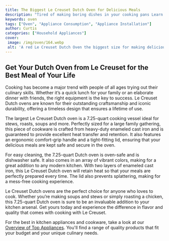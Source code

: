```yaml
---
title: The Biggest Le Creuset Dutch Oven for Delicious Meals
description: "Tired of making boring dishes in your cooking pans Learn how you can upgrade your kitchen with the Biggest Le Creuset Dutch Oven and make delicious and delightful meals with ease"
keywords: oven
tags: ["Oven", "Appliance Consumption", "Appliance Installation"]
author: Curtis
categories: ["Household Appliances"]
cover: 
 image: /img/oven/164.webp
 alt: 'A red Le Creuset Dutch Oven the biggest size for making delicious meals'
---
```

## Get Your Dutch Oven from Le Creuset for the Best Meal of Your Life
Cooking has become a major trend with people of all ages trying out their culinary skills. Whether it’s a quick lunch for your family or an elaborate dinner with friends, the right equipment is the key to success. Le Creuset Dutch ovens are known for their outstanding craftsmanship and iconic durability, offering a timeless design that ensures a lifetime of use. 

The largest Le Creuset Dutch oven is a 7.25-quart cooking vessel ideal for stews, roasts, soups and more. Perfectly sized for a large family gathering, this piece of cookware is crafted from heavy-duty enameled cast iron and is guaranteed to provide excellent heat transfer and retention. It also features an ergonomic comfort-grip handle and a tight-fitting lid, ensuring that your delicious meals are kept safe and secure in the oven.

For easy cleaning, the 7.25-quart Dutch oven is oven-safe and is dishwasher safe. It also comes in an array of vibrant colors, making for a great addition to any modern kitchen. With two layers of enameled cast iron, this Le Creuset Dutch oven will retain heat so that your meals are perfectly prepared every time. The lid also prevents splattering, making for a mess-free cooking experience.

Le Creuset Dutch ovens are the perfect choice for anyone who loves to cook. Whether you’re making soups and stews or simply roasting a chicken, this 7.25-quart Dutch oven is sure to be an invaluable addition to your kitchen arsenal. Get yours today and experience the difference in flavor and quality that comes with cooking with Le Creuset.

For the best in kitchen appliances and cookware, take a look at our [Overview of Top Appliances](./pages/appliance-overview). You'll find a range of quality products that fit your budget and your unique culinary needs.
